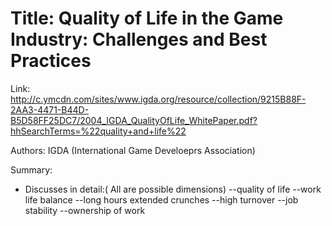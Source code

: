 Title: Quality of Life in the Game Industry: Challenges and Best Practices 
===

Link: http://c.ymcdn.com/sites/www.igda.org/resource/collection/9215B88F-2AA3-4471-B44D-B5D58FF25DC7/2004_IGDA_QualityOfLife_WhitePaper.pdf?hhSearchTerms=%22quality+and+life%22

Authors: IGDA (International Game Develoeprs Association)

Summary:
- Discusses in detail:( All are possible dimensions) 
 --quality of life 
 --work life balance 
 --long hours extended crunches 
 --high turnover 
 --job stability 
 --ownership of work